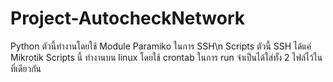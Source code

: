 # Project-AutocheckNetwork
Python ตัวนี้ทำงานโดยใช้ Module Paramiko ในการ SSH\n
Scripts ตัวนี้ SSH ได้แค่ Mikrotik
Scripts นี้ ทำงานบน linux โดยใช้ crontab ในการ run
จำเป็นได้ใส่ทั้ง 2 ไฟล์ไว้ในที่เดียวกัน
